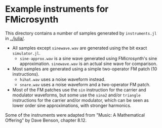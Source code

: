 Example instruments for FMicrosynth
===================================
This directory contains a number of samples generated by `instruments.jl` in [../julia/](../julia/).
* All samples except `sinewave.wav` are generated using the bit exact `simulator.jl`.
	* `sine-approx.wav` is a sine wave generated using FMicrosynth's sine approximation. `sinewave.wav` is an actual sine wave for comparison.
* Most samples are generated using a simple two-operator FM patch (10 instructions).
	* `hihat.wav` uses a noise waveform instead.
	* `snare.wav` uses a noise waveform and a two-operator FM patch.
* Most of the FM patches use the `sin` instruction for the carrier and modulator waveforms, but some use the `sina2` and/or `triangle` instructions for the carrier and/or modulator, which can be seen as lower order sine approximations, with stronger harmonics.

Some of the instruments were adapted from "Music: A Mathematical Offering" by Dave Benson, chapter 8.12.
